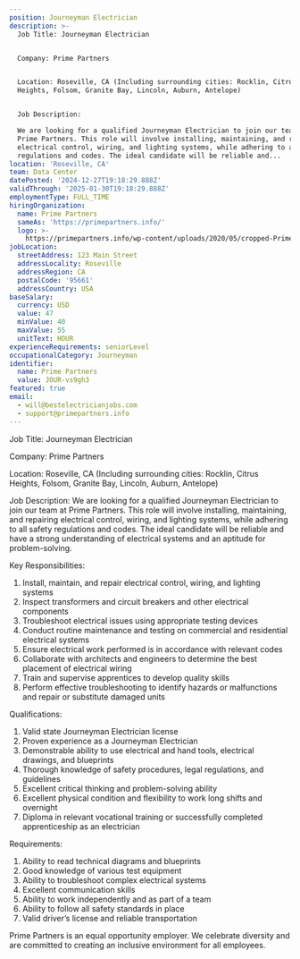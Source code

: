 ```yaml
---
position: Journeyman Electrician
description: >-
  Job Title: Journeyman Electrician


  Company: Prime Partners


  Location: Roseville, CA (Including surrounding cities: Rocklin, Citrus
  Heights, Folsom, Granite Bay, Lincoln, Auburn, Antelope)


  Job Description:

  We are looking for a qualified Journeyman Electrician to join our team at
  Prime Partners. This role will involve installing, maintaining, and repairing
  electrical control, wiring, and lighting systems, while adhering to all safety
  regulations and codes. The ideal candidate will be reliable and...
location: 'Roseville, CA'
team: Data Center
datePosted: '2024-12-27T19:18:29.888Z'
validThrough: '2025-01-30T19:18:29.888Z'
employmentType: FULL_TIME
hiringOrganization:
  name: Prime Partners
  sameAs: 'https://primepartners.info/'
  logo: >-
    https://primepartners.info/wp-content/uploads/2020/05/cropped-Prime-Partners-Logo-NO-BG-1-1.png
jobLocation:
  streetAddress: 123 Main Street
  addressLocality: Roseville
  addressRegion: CA
  postalCode: '95661'
  addressCountry: USA
baseSalary:
  currency: USD
  value: 47
  minValue: 40
  maxValue: 55
  unitText: HOUR
experienceRequirements: seniorLevel
occupationalCategory: Journeyman
identifier:
  name: Prime Partners
  value: JOUR-vs9gh3
featured: true
email:
  - will@bestelectricianjobs.com
  - support@primepartners.info
---
```




Job Title: Journeyman Electrician

Company: Prime Partners

Location: Roseville, CA (Including surrounding cities: Rocklin, Citrus Heights, Folsom, Granite Bay, Lincoln, Auburn, Antelope)

Job Description:
We are looking for a qualified Journeyman Electrician to join our team at Prime Partners. This role will involve installing, maintaining, and repairing electrical control, wiring, and lighting systems, while adhering to all safety regulations and codes. The ideal candidate will be reliable and have a strong understanding of electrical systems and an aptitude for problem-solving.

Key Responsibilities:

1. Install, maintain, and repair electrical control, wiring, and lighting systems
2. Inspect transformers and circuit breakers and other electrical components
3. Troubleshoot electrical issues using appropriate testing devices
4. Conduct routine maintenance and testing on commercial and residential electrical systems
5. Ensure electrical work performed is in accordance with relevant codes
6. Collaborate with architects and engineers to determine the best placement of electrical wiring
7. Train and supervise apprentices to develop quality skills
8. Perform effective troubleshooting to identify hazards or malfunctions and repair or substitute damaged units

Qualifications:

1. Valid state Journeyman Electrician license
2. Proven experience as a Journeyman Electrician
3. Demonstrable ability to use electrical and hand tools, electrical drawings, and blueprints
4. Thorough knowledge of safety procedures, legal regulations, and guidelines 
5. Excellent critical thinking and problem-solving ability
6. Excellent physical condition and flexibility to work long shifts and overnight
7. Diploma in relevant vocational training or successfully completed apprenticeship as an electrician

Requirements:

1. Ability to read technical diagrams and blueprints
2. Good knowledge of various test equipment
3. Ability to troubleshoot complex electrical systems
4. Excellent communication skills
5. Ability to work independently and as part of a team
6. Ability to follow all safety standards in place
7. Valid driver’s license and reliable transportation

Prime Partners is an equal opportunity employer. We celebrate diversity and are committed to creating an inclusive environment for all employees.

